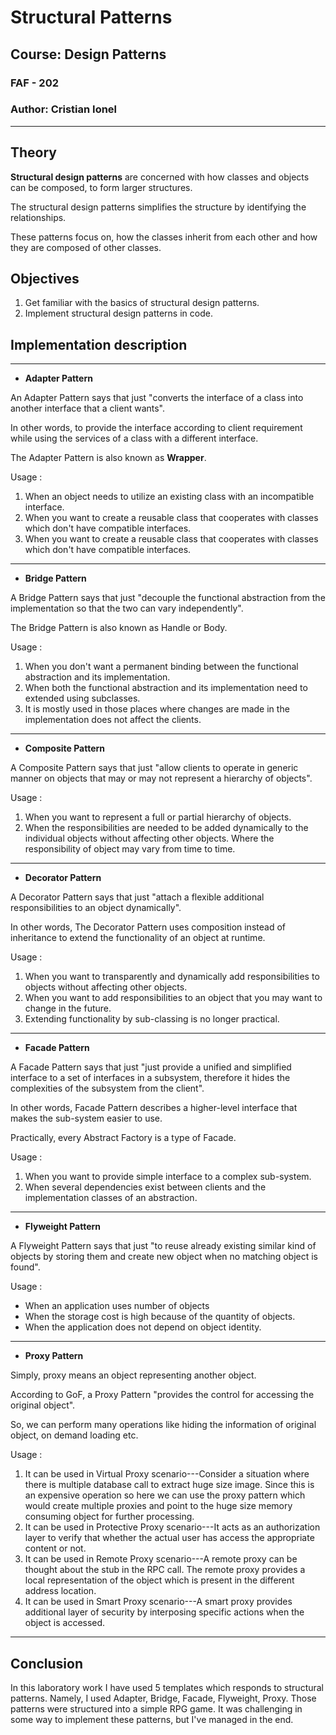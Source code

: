 # Structural Patterns

## Course: Design Patterns

### FAF - 202

### Author: Cristian Ionel

---

## Theory

**Structural design patterns** are concerned with how classes and objects can be composed, to form larger structures.

The structural design patterns simplifies the structure by identifying the relationships.

These patterns focus on, how the classes inherit from each other and how they are composed of other classes.

## Objectives

1. Get familiar with the basics of structural design patterns.
2. Implement structural design patterns in code.

## Implementation description

---

- **Adapter Pattern**
  
An Adapter Pattern says that just "converts the interface of a class into another interface that a client wants".

In other words, to provide the interface according to client requirement while using the services of a class with a different interface.

The Adapter Pattern is also known as **Wrapper**.

Usage :

1. When an object needs to utilize an existing class with an incompatible interface.
2. When you want to create a reusable class that cooperates with classes which don't have compatible interfaces.
3. When you want to create a reusable class that cooperates with classes which don't have compatible interfaces.

---

- **Bridge Pattern**

A Bridge Pattern says that just "decouple the functional abstraction from the implementation so that the two can vary independently".

The Bridge Pattern is also known as Handle or Body.

Usage : 
1. When you don't want a permanent binding between the functional abstraction and its implementation.
2. When both the functional abstraction and its implementation need to extended using subclasses.
3. It is mostly used in those places where changes are made in the implementation does not affect the clients.

---

- **Composite Pattern**

A Composite Pattern says that just "allow clients to operate in generic manner on objects that may or may not represent a hierarchy of objects".

Usage :
1. When you want to represent a full or partial hierarchy of objects.
2. When the responsibilities are needed to be added dynamically to the individual objects without affecting other objects. Where the responsibility of object may vary from time to time.

---

- **Decorator Pattern**

A Decorator Pattern says that just "attach a flexible additional responsibilities to an object dynamically".

In other words, The Decorator Pattern uses composition instead of inheritance to extend the functionality of an object at runtime.

Usage : 
1. When you want to transparently and dynamically add responsibilities to objects without affecting other objects.
2. When you want to add responsibilities to an object that you may want to change in the future.
3. Extending functionality by sub-classing is no longer practical.

---

- **Facade Pattern**

A Facade Pattern says that just "just provide a unified and simplified interface to a set of interfaces in a subsystem, therefore it hides the complexities of the subsystem from the client".

In other words, Facade Pattern describes a higher-level interface that makes the sub-system easier to use.

Practically, every Abstract Factory is a type of Facade.

Usage : 
1. When you want to provide simple interface to a complex sub-system.
2. When several dependencies exist between clients and the implementation classes of an abstraction.

---

- **Flyweight Pattern**

A Flyweight Pattern says that just "to reuse already existing similar kind of objects by storing them and create new object when no matching object is found".

Usage : 
- When an application uses number of objects
- When the storage cost is high because of the quantity of objects.
- When the application does not depend on object identity.

---

- **Proxy Pattern**

Simply, proxy means an object representing another object.

According to GoF, a Proxy Pattern "provides the control for accessing the original object".

So, we can perform many operations like hiding the information of original object, on demand loading etc.

Usage :
1. It can be used in Virtual Proxy scenario---Consider a situation where there is multiple database call to extract huge size image. Since this is an expensive operation so here we can use the proxy pattern which would create multiple proxies and point to the huge size memory consuming object for further processing.
2. It can be used in Protective Proxy scenario---It acts as an authorization layer to verify that whether the actual user has access the appropriate content or not.
3. It can be used in Remote Proxy scenario---A remote proxy can be thought about the stub in the RPC call. The remote proxy provides a local representation of the object which is present in the different address location.
4. It can be used in Smart Proxy scenario---A smart proxy provides additional layer of security by interposing specific actions when the object is accessed.

---

## Conclusion

In this laboratory work I have used 5 templates which responds to structural patterns. Namely, I used Adapter, Bridge, Facade, Flyweight, Proxy. Those patterns were structured into a simple RPG game. It was challenging in some way to implement these patterns, but I've managed in the end. 